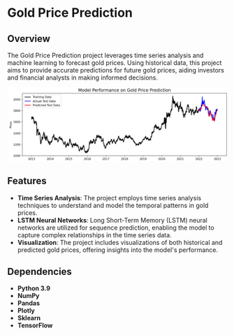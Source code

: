 # Gold Price Prediction

## Overview

The Gold Price Prediction project leverages time series analysis and machine learning to forecast gold prices. Using historical data, this project aims to provide accurate predictions for future gold prices, aiding investors and financial analysts in making informed decisions.

![Demo Image](link_to_demo.png)

## Features

- **Time Series Analysis**: The project employs time series analysis techniques to understand and model the temporal patterns in gold prices.
- **LSTM Neural Networks**: Long Short-Term Memory (LSTM) neural networks are utilized for sequence prediction, enabling the model to capture complex relationships in the time series data.
- **Visualization**: The project includes visualizations of both historical and predicted gold prices, offering insights into the model's performance.

## Dependencies
- **Python 3.9**
- **NumPy**
- **Pandas**
- **Plotly**
- **Sklearn**
- **TensorFlow**
